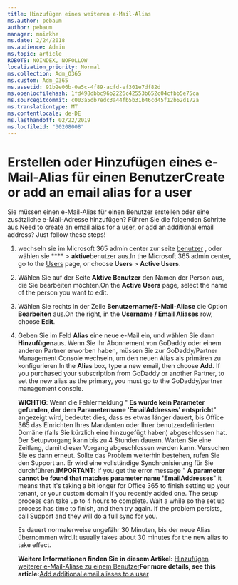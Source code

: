 ```yaml
---
title: Hinzufügen eines weiteren e-Mail-Alias
ms.author: pebaum
author: pebaum
manager: mnirkhe
ms.date: 2/24/2018
ms.audience: Admin
ms.topic: article
ROBOTS: NOINDEX, NOFOLLOW
localization_priority: Normal
ms.collection: Adm_O365
ms.custom: Adm_O365
ms.assetid: 91b2e06b-0a5c-4f89-acfd-ef301e7df82d
ms.openlocfilehash: 1fd498dbbc96b2226c42553b652c04cfbb5e75ca
ms.sourcegitcommit: c003a5db7edc3a44fb5b31b46cd45f12b62d172a
ms.translationtype: MT
ms.contentlocale: de-DE
ms.lasthandoff: 02/22/2019
ms.locfileid: "30208008"
---
```

# <a name="create-or-add-an-email-alias-for-a-user"></a><span data-ttu-id="71114-102">Erstellen oder Hinzufügen eines e-Mail-Alias für einen Benutzer</span><span class="sxs-lookup"><span data-stu-id="71114-102">Create or add an email alias for a user</span></span>

<span data-ttu-id="71114-p101">Sie müssen einen e-Mail-Alias für einen Benutzer erstellen oder eine zusätzliche e-Mail-Adresse hinzufügen? Führen Sie die folgenden Schritte aus.</span><span class="sxs-lookup"><span data-stu-id="71114-p101">Need to create an email alias for a user, or add an additional email address? Just follow these steps!</span></span>
  
1. <span data-ttu-id="71114-105">wechseln sie im Microsoft 365 admin center zur seite [benutzer](https://go.microsoft.com/fwlink/p/?linkid=834822) , oder wählen sie \*\*\*\* \> **aktive**benutzer aus.</span><span class="sxs-lookup"><span data-stu-id="71114-105">In the Microsoft 365 admin center, go to the [Users](https://go.microsoft.com/fwlink/p/?linkid=834822) page, or choose **Users** \> **Active Users**.</span></span>
    
2. <span data-ttu-id="71114-106">Wählen Sie auf der Seite **Aktive Benutzer** den Namen der Person aus, die Sie bearbeiten möchten.</span><span class="sxs-lookup"><span data-stu-id="71114-106">On the **Active Users** page, select the name of the person you want to edit.</span></span> 
    
3. <span data-ttu-id="71114-107">Wählen Sie rechts in der Zeile **Benutzername/E-Mail-Aliase** die Option **Bearbeiten** aus.</span><span class="sxs-lookup"><span data-stu-id="71114-107">On the right, in the **Username / Email Aliases** row, choose **Edit**.</span></span>
    
4. <span data-ttu-id="71114-p102">Geben Sie im Feld **Alias** eine neue e-Mail ein, und wählen Sie dann **Hinzufügen**aus. Wenn Sie Ihr Abonnement von GoDaddy oder einem anderen Partner erworben haben, müssen Sie zur GoDaddy/Partner Management Console wechseln, um den neuen Alias als primären zu konfigurieren.</span><span class="sxs-lookup"><span data-stu-id="71114-p102">In the **Alias** box, type a new email, then choose **Add**. If you purchased your subscription from GoDaddy or another Partner, to set the new alias as the primary, you must go to the GoDaddy/partner management console.</span></span> 
    
    <span data-ttu-id="71114-p103">**WICHTIG**: Wenn die Fehlermeldung " **Es wurde kein Parameter gefunden, der dem Parametername 'EmailAddresses' entspricht**" angezeigt wird, bedeutet dies, dass es etwas länger dauert, bis Office 365 das Einrichten Ihres Mandanten oder Ihrer benutzerdefinierten Domäne (falls Sie kürzlich eine hinzugefügt haben) abgeschlossen hat. Der Setupvorgang kann bis zu 4 Stunden dauern. Warten Sie eine Zeitlang, damit dieser Vorgang abgeschlossen werden kann. Versuchen Sie es dann erneut. Sollte das Problem weiterhin bestehen, rufen Sie den Support an. Er wird eine vollständige Synchronisierung für Sie durchführen.</span><span class="sxs-lookup"><span data-stu-id="71114-p103">**IMPORTANT**: If you get the error message " **A parameter cannot be found that matches parameter name 'EmailAddresses**" it means that it's taking a bit longer for Office 365 to finish setting up your tenant, or your custom domain if you recently added one. The setup process can take up to 4 hours to complete. Wait a while so the set up process has time to finish, and then try again. If the problem persists, call Support and they will do a full sync for you.</span></span>
    
    <span data-ttu-id="71114-114">Es dauert normalerweise ungefähr 30 Minuten, bis der neue Alias übernommen wird.</span><span class="sxs-lookup"><span data-stu-id="71114-114">It usually takes about 30 minutes for the new alias to take effect.</span></span>
    
    <span data-ttu-id="71114-115">**Weitere Informationen finden Sie in diesem Artikel:** [Hinzufügen weiterer e-Mail-Aliase zu einem Benutzer](https://support.office.com/article/Add-additional-email-aliases-to-a-user-0b0bd900-68b1-4bf5-808b-5d240a7739f4.aspx)</span><span class="sxs-lookup"><span data-stu-id="71114-115">**For more details, see this article:**[Add additional email aliases to a user](https://support.office.com/article/Add-additional-email-aliases-to-a-user-0b0bd900-68b1-4bf5-808b-5d240a7739f4.aspx)</span></span>
    

